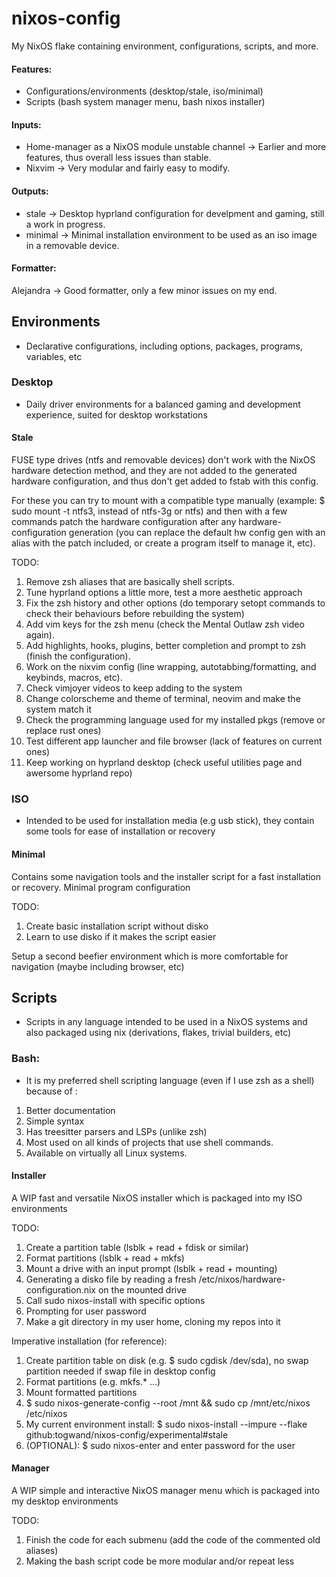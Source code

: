 # nixos-config

My NixOS flake containing environment, configurations, scripts, and more.

#### Features:
 * Configurations/environments (desktop/stale, iso/minimal)
 * Scripts (bash system manager menu, bash nixos installer)

#### Inputs:
 * Home-manager as a NixOS module unstable channel -> Earlier and more features, thus overall less issues than stable.
 * Nixvim -> Very modular and fairly easy to modify.

#### Outputs:
 * stale -> Desktop hyprland configuration for develpment and gaming, still a work in progress.
 * minimal -> Minimal installation environment to be used as an iso image in a removable device.

#### Formatter:
Alejandra -> Good formatter, only a few minor issues on my end.

## Environments
* Declarative configurations, including options, packages, programs, variables, etc

### Desktop
* Daily driver environments for a balanced gaming and development experience, suited for desktop workstations

#### Stale
FUSE type drives (ntfs and removable devices) don't work with the NixOS hardware detection method, and they are not added to the generated hardware configuration, and thus don't get added to fstab with this config.

For these you can try to mount with a compatible type manually (example: $ sudo mount -t ntfs3, instead of ntfs-3g or ntfs) and then with a few commands patch the hardware configuration after any hardware-configuration generation (you can replace the default hw config gen with an alias with the patch included, or create a program itself to manage it, etc). 

TODO:
1. Remove zsh aliases that are basically shell scripts. 
2. Tune hyprland options a little more, test a more aesthetic approach
3. Fix the zsh history and other options (do temporary setopt commands to check their behaviours before rebuilding the system)
4. Add vim keys for the zsh menu (check the Mental Outlaw zsh video again).
5. Add highlights, hooks, plugins, better completion and prompt to zsh (finish the configuration).
6. Work on the nixvim config (line wrapping, autotabbing/formatting, and keybinds, macros, etc).
7. Check vimjoyer videos to keep adding to the system
8. Change colorscheme and theme of terminal, neovim and make the system match it
9. Check the programming language used for my installed pkgs (remove or replace rust ones)
10. Test different app launcher and file browser (lack of features on current ones)
11. Keep working on hyprland desktop (check useful utilities page and awersome hyprland repo)

### ISO
* Intended to be used for installation media (e.g usb stick), they contain some tools for ease of installation or recovery

#### Minimal
Contains some navigation tools and the installer script for a fast installation or recovery. Minimal program configuration

TODO:
1. Create basic installation script without disko
2. Learn to use disko if it makes the script easier

Setup a second beefier environment which is more comfortable for navigation (maybe including browser, etc) 


## Scripts
* Scripts in any language intended to be used in a NixOS systems and also packaged using nix (derivations, flakes, trivial builders, etc)

### Bash:
* It is my preferred shell scripting language (even if I use zsh as a shell) because of :
1. Better documentation 
2. Simple syntax 
3. Has treesitter parsers and LSPs (unlike zsh)
4. Most used on all kinds of projects that use shell commands.
5. Available on virtually all Linux systems.

#### Installer
A WIP fast and versatile NixOS installer which is packaged into my ISO environments

TODO:
1. Create a partition table (lsblk + read + fdisk or similar)
2. Format partitions (lsblk + read + mkfs)
3. Mount a drive with an input prompt (lsblk + read + mounting)
4. Generating a disko file by reading a fresh /etc/nixos/hardware-configuration.nix on the mounted drive
5. Call sudo nixos-install with specific options
6. Prompting for user password
7. Make a git directory in my user home, cloning my repos into it

Imperative installation (for reference):
1. Create partition table on disk (e.g. $ sudo cgdisk /dev/sda), no swap partition needed if swap file in desktop config
2. Format partitions (e.g. mkfs.* ...)
3. Mount formatted partitions
4. $ sudo nixos-generate-config --root /mnt && sudo cp /mnt/etc/nixos /etc/nixos
5. My current environment install: $ sudo nixos-install --impure --flake github:togwand/nixos-config/experimental#stale
6. (OPTIONAL): $ sudo nixos-enter and enter password for the user

#### Manager
A WIP simple and interactive NixOS manager menu which is packaged into my desktop environments

TODO:
1. Finish the code for each submenu (add the code of the commented old aliases)
2. Making the bash script code be more modular and/or repeat less
